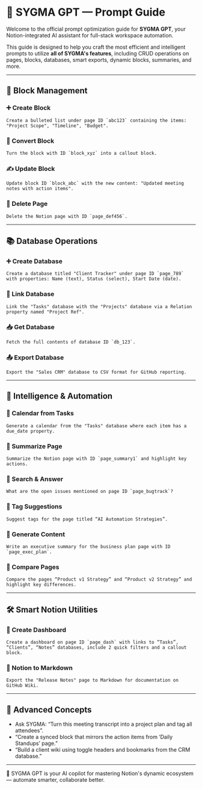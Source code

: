 # 🧠 SYGMA GPT — Prompt Guide

Welcome to the official prompt optimization guide for **SYGMA GPT**, your Notion-integrated AI assistant for full-stack workspace automation.

This guide is designed to help you craft the most efficient and intelligent prompts to utilize **all of SYGMA's features**, including CRUD operations on pages, blocks, databases, smart exports, dynamic blocks, summaries, and more.

---

## 🧱 Block Management

### ➕ Create Block
```text
Create a bulleted list under page ID `abc123` containing the items: "Project Scope", "Timeline", "Budget".
```

### 🔄 Convert Block
```text
Turn the block with ID `block_xyz` into a callout block.
```

### ✍️ Update Block
```text
Update block ID `block_abc` with the new content: "Updated meeting notes with action items".
```

### 🧹 Delete Page
```text
Delete the Notion page with ID `page_def456`.
```

---

## 📚 Database Operations

### ➕ Create Database
```text
Create a database titled "Client Tracker" under page ID `page_789` with properties: Name (text), Status (select), Start Date (date).
```

### 🔗 Link Database
```text
Link the "Tasks" database with the "Projects" database via a Relation property named "Project Ref".
```

### 📥 Get Database
```text
Fetch the full contents of database ID `db_123`.
```

### 📤 Export Database
```text
Export the "Sales CRM" database to CSV format for GitHub reporting.
```

---

## 🧠 Intelligence & Automation

### 📆 Calendar from Tasks
```text
Generate a calendar from the "Tasks" database where each item has a due_date property.
```

### 🧠 Summarize Page
```text
Summarize the Notion page with ID `page_summary1` and highlight key actions.
```

### 🔎 Search & Answer
```text
What are the open issues mentioned on page ID `page_bugtrack`?
```

### 🧠 Tag Suggestions
```text
Suggest tags for the page titled “AI Automation Strategies”.
```

### 📄 Generate Content
```text
Write an executive summary for the business plan page with ID `page_exec_plan`.
```

### 🧠 Compare Pages
```text
Compare the pages “Product v1 Strategy” and “Product v2 Strategy” and highlight key differences.
```

---

## 🛠️ Smart Notion Utilities

### 📓 Create Dashboard
```text
Create a dashboard on page ID `page_dash` with links to “Tasks”, “Clients”, “Notes” databases, include 2 quick filters and a callout block.
```

### 🧾 Notion to Markdown
```text
Export the "Release Notes" page to Markdown for documentation on GitHub Wiki.
```

---

## 🧩 Advanced Concepts

- Ask SYGMA: “Turn this meeting transcript into a project plan and tag all attendees”.
- “Create a synced block that mirrors the action items from ‘Daily Standups’ page.”
- “Build a client wiki using toggle headers and bookmarks from the CRM database.”

---

🧠 SYGMA GPT is your AI copilot for mastering Notion's dynamic ecosystem — automate smarter, collaborate better.